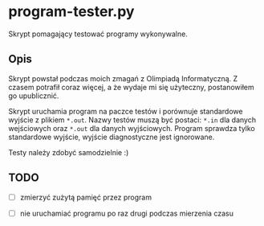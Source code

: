 # program-tester.py
Skrypt pomagający testować programy wykonywalne.

## Opis
Skrypt powstał podczas moich zmagań z Olimpiadą Informatyczną. Z czasem
potrafił coraz więcej, a że wydaje mi się użyteczny, postanowiłem go
upublicznić.

Skrypt uruchamia program na paczce testów i porównuje standardowe wyjście z plikiem
`*.out`. Nazwy testów muszą być postaci: `*.in` dla danych wejściowych oraz `*.out`
dla danych wyjściowych. Program sprawdza tylko standardowe wyjście, wyjście diagnostyczne
jest ignorowane.

Testy należy zdobyć samodzielnie :)

## TODO
- [ ] zmierzyć zużytą pamięć przez program
- [ ] nie uruchamiać programu po raz drugi podczas mierzenia czasu

